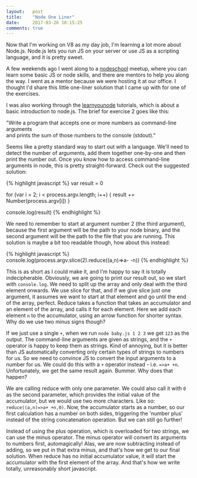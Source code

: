 ```yaml
---
layout:   post
title:    "Node One Liner"
date:     2017-03-26 10:15:25
comments: true
---
```

Now that I'm working on V8 as my day job, I'm learning a lot more about Node.js. Node.js lets you run JS on your server or use JS as a scripting language, and it is pretty sweet.

A few weekends ago I went along to a [nodeschool][nodeschool] meetup, where you can learn some basic JS or node skills, and there are mentors to help you along the way. I went as a mentor because we were hosting it at our office. I thought I'd share this little one-liner solution that I came up with for one of the exercises.

I was also working through the [learnyounode][lyn] tutorials, which is about a basic introduction to node.js. The brief for exercise 2 goes like this:

"Write a program that accepts one or more numbers as command-line arguments  
and prints the sum of those numbers to the console (stdout)."

Seems like a pretty standard way to start out with a language. We'll need to detect the number of arguments, add them together one-by-one and then print the number out. Once you know how to access command-line arguments in node, this is pretty straight-forward. Check out the suggested solution:

{% highlight javascript %}
var result = 0
    
for (var i = 2; i < process.argv.length; i++) {
  result += Number(process.argv[i])
}

console.log(result)
{% endhighlight %}

We need to remember to start at argument number 2 (the third argument), because the first argument will be the path to your node binary, and the second argument will be the path to the file that you are running. This solution is maybe a bit too readable though, how about this instead:

{% highlight javascript %}
console.log(process.argv.slice(2).reduce((a,n)=>a- -n))
{% endhighlight %}

This is as short as I could make it, and I'm happy to say it is totally indecipherable. Obviously, we are going to print our result out, so we start with `console.log`. We need to split up the array and only deal with the third element onwards. We use slice for that, and if we give slice just one argument, it assumes we want to start at that element and go until the end of the array, perfect. Reduce takes a function that takes an accumulator and an element of the array, and calls it for each element. Here we add each element `n` to the accumulator, using an arrow function for shorter syntax. Why do we use two minus signs though?

If we just use a single `+`, when we run `node baby.js 1 2 3` we get `123` as the output. The command-line arguments are given as strings, and the `+` operator is happy to keep them as strings. Kind of annoying, but it is better than JS automatically converting only certain types of strings to numbers for us. So we need to convince JS to convert the input arguments to a number for us. We could do this with a `+` operator instead - i.e. `=>a+ +n`. Unfortunately, we get the same result again. Bummer. Why does that happen?

We are calling reduce with only one parameter. We could also call it with `0` as the second parameter, which provides the initial value of the accumulator, but we would use two more characters. Like so: `reduce((a,n)=>a+ +n,0)`. Now, the accumulator starts as a number, so our first calculation has a number on both sides, triggering the 'number plus' instead of the string concatenation operation. But we can still go further!

Instead of using the plus operation, which is overloaded for two strings, we can use the minus operator. The minus operator will convert its arguments to numbers first, automagically! Alas, we are now subtracting instead of adding, so we put in that extra minus, and that's how we get to our final solution. When reduce has no initial accumulator value, it will start the accumulator with the first element of the array. And that's how we write totally, unreasonably short javascript.

[nodeschool]: https://nodeschool.io/
[lyn]:        https://github.com/workshopper/learnyounode